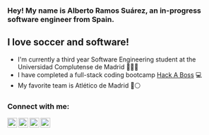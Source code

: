 ### Hey! My name is Alberto Ramos Suárez, an in-progress software engineer from Spain.

## I love soccer and software!
- I'm currently a third year Software Engineering student at the Universidad Complutense de Madrid 📖👨‍💻
- I have completed a full-stack coding bootcamp [Hack A Boss][HackaBoss] 💻
- My favorite team is Atlético de Madrid 🔴⚪

### Connect with me:

[<img align="left" alt="linkedinAlberto" width="22px" src="https://img.icons8.com/color/344/linkedin-circled--v1.png"/>][linkedin]
[<img align="left" alt="linkedinAlberto" width="22px" src="https://img.icons8.com/fluency/344/instagram-new.png"/>][instagram]
[<img align="left" alt="linkedinAlberto" width="22px" src="https://img.icons8.com/color/344/twitter--v1.png"/>][twitter]
[<img align="left" alt="linkedinAlberto" width="22px" src="https://img.icons8.com/fluency/344/gmail-new.png"/>][gmail]



[HackaBoss]: https://hackaboss.com/
[linkedin]: https://www.linkedin.com/in/alberto-ramos-su%C3%A1rez-6212161a6/
[instagram]: https://www.instagram.com/alber_rs6/?hl=es
[twitter]: https://twitter.com/alber_rs6
[gmail]: https://mailto:bertoramos2001@gmail.com
